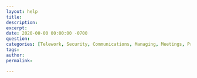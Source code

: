 ```yaml
---
layout: help
title: 
description: 
excerpt: 
date: 2020-00-00 00:00:00 -0700
question: 
categories: [Telework, Security, Communications, Managing, Meetings, Project management, Technology, Policy, Culture, Hiring]
tags: 
author: 
permalink: 

---
```

